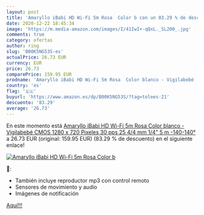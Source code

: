 ```yaml
---
layout: post
title: 'Amaryllo iBabi HD Wi-Fi 5m Rosa  Color b con un 83.29 % de descuento'
date: 2020-12-22 18:45:34
image: 'https://m.media-amazon.com/images/I/41IwI+-qQxL._SL200_.jpg'
comments: true
category: ofertas
author: ring
slug: 'B00K5NG53S-es'
actualPrice: 26.73 EUR
currency: EUR
price: 26.73
comparePrice: 159.95 EUR
prodname: 'Amaryllo iBabi HD Wi-Fi 5m Rosa  Color blanco - Vigilabebé  CMOS  1280 x 720 Pixeles  30 pps  25 4/4 mm  1/4"   5 m  -140-140° '
country: 'es'
flag: '🇪🇸'
buyurl: 'https://www.amazon.es/dp/B00K5NG53S/?tag=tolees-21'
descuento: '83.29'
average: '26.73'
---
```


En este momento está [Amaryllo iBabi HD Wi-Fi 5m Rosa  Color blanco - Vigilabebé  CMOS  1280 x 720 Pixeles  30 pps  25 4/4 mm  1/4"   5 m  -140-140° ](https://www.amazon.es/dp/B00K5NG53S/?tag=tolees-21) a 26.73 EUR (original: 159.95 EUR) (83.29 %  de descuento) en el siguiente enlace!

[![Amaryllo iBabi HD Wi-Fi 5m Rosa  Color b](https://m.media-amazon.com/images/I/41IwI+-qQxL._SL200_.jpg)](https://www.amazon.es/dp/B00K5NG53S/?tag=tolees-21)

🔎:

- También incluye reproductor mp3 con control remoto
- Sensores de movimiento y audio
- Imágenes de notificación

[Aquí!!!](https://www.amazon.es/dp/B00K5NG53S/?tag=tolees-21)
